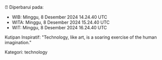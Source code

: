 ⏰ Diperbarui pada:
- WIB: Minggu, 8 Desember 2024 14.24.40 UTC
- WITA: Minggu, 8 Desember 2024 15.24.40 UTC
- WIT: Minggu, 8 Desember 2024 16.24.40 UTC

Kutipan Inspiratif:
"Technology, like art, is a soaring exercise of the human imagination."


Kategori: technology

